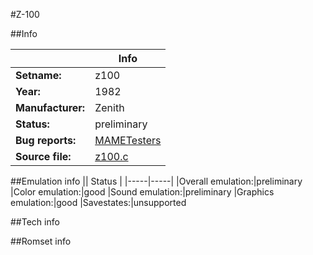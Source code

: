 #Z-100

##Info

||Info|
|-----|-----|
|**Setname:**|z100
|**Year:**|1982
|**Manufacturer:**|Zenith
|**Status:**|preliminary
|**Bug reports:**|[MAMETesters](http://mametesters.org/view_all_set.php?type=1&temporary=y&search=z100.c)
|**Source file:**|[z100.c](https://github.com/mamedev/mame/blob/master/src/mess/drivers/z100.c)

##Emulation info
|| Status |
|-----|-----|
|Overall emulation:|preliminary
|Color emulation:|good
|Sound emulation:|preliminary
|Graphics emulation:|good
|Savestates:|unsupported

##Tech info

##Romset info

<!--- START OF EDITED COMMENT DO NOT TOUCH TEXT ABOVE-->
